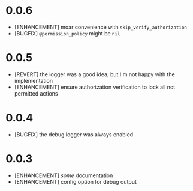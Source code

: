 
# 0.0.6

  * [ENHANCEMENT] moar convenience with `skip_verify_authorization`
  * [BUGFIX] `@permission_policy` might be `nil`

# 0.0.5

  * [REVERT] the logger was a good idea, but I'm not happy with the implementation
  * [ENHANCEMENT] ensure authorization verification to lock all not permitted actions


# 0.0.4

  * [BUGFIX] the debug logger was always enabled


# 0.0.3

  * [ENHANCEMENT] *some* documentation
  * [ENHANCEMENT] config option for debug output
